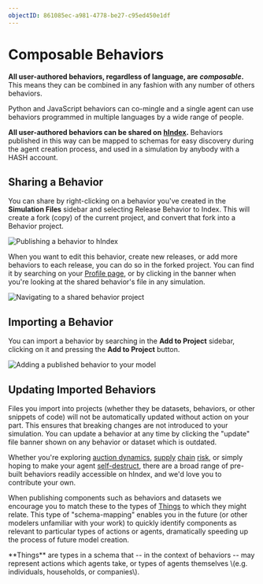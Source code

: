 ```yaml
---
objectID: 861085ec-a981-4778-be27-c95ed450e1df
---
```


# Composable Behaviors

**All user-authored behaviors, regardless of language, are** _**composable**_**.** This means they can be combined in any fashion with any number of others behaviors.

Python and JavaScript behaviors can co-mingle and a single agent can use behaviors programmed in multiple languages by a wide range of people.

**All user-authored behaviors can be shared on** [**hIndex**](/index)**.** Behaviors published in this way can be mapped to schemas for easy discovery during the agent creation process, and used in a simulation by anybody with a HASH account.

## Sharing a Behavior

You can share by right-clicking on a behavior you've created in the **Simulation Files** sidebar and selecting Release Behavior to Index. This will create a fork \(copy\) of the current project, and convert that fork into a Behavior project.

![Publishing a behavior to hIndex](https://cdn-us1.hash.ai/site/docs/screen-shot-2020-05-30-at-5.54.56-pm.png)

When you want to edit this behavior, create new releases, or add more behaviors to each release, you can do so in the forked project. You can find it by searching on your [Profile page](/profile), or by clicking in the banner when you're looking at the shared behavior's file in any simulation.

![Navigating to a shared behavior project](https://cdn-us1.hash.ai/site/docs/image%20%2821%29.png)

## Importing a Behavior

You can import a behavior by searching in the **Add to Project** sidebar, clicking on it and pressing the **Add to Project** button.

![Adding a published behavior to your model](https://cdn-us1.hash.ai/site/docs/image%20%284%29.png)

## Updating Imported Behaviors

Files you import into projects \(whether they be datasets, behaviors, or other snippets of code\) will not be automatically updated without action on your part. This ensures that breaking changes are not introduced to your simulation. You can update a behavior at any time by clicking the "update" file banner shown on any behavior or dataset which is outdated.

Whether you're exploring [auction dynamics](/@hash/english-auction), [supply](/@hash/supply-chain-fulfill) [chain](/@hash/supply-chain-calculate-order) [risk](/@hash/supply-chain-intake), or simply hoping to make your agent [self-destruct](/@hash/remove-self), there are a broad range of pre-built behaviors readily accessible on hIndex, and we'd love you to contribute your own.

When publishing components such as behaviors and datasets we encourage you to match these to the types of [Things](/schemas/Thing) to which they might relate. This type of "schema-mapping" enables you in the future \(or other modelers unfamiliar with your work\) to quickly identify components as relevant to particular types of actions or agents, dramatically speeding up the process of future model creation.

<Hint style="info">
**Things** are types in a schema that -- in the context of behaviors -- may represent actions which agents take, or types of agents themselves \(e.g. individuals, households, or companies\).
</Hint>

